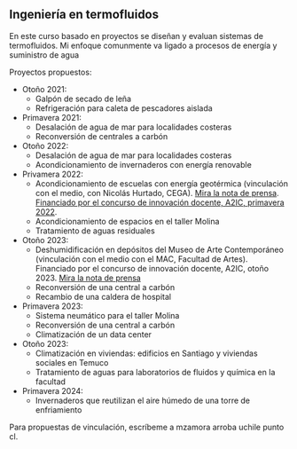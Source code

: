 ## Ingeniería en termofluidos
En este curso basado en proyectos se diseñan y evaluan sistemas de termofluidos. Mi enfoque comunmente va ligado a procesos de energía y suministro de agua

Proyectos propuestos:
* Otoño 2021: 
  * Galpón de secado de leña
  * Refrigeración para caleta de pescadores aislada
* Primavera 2021: 
  * Desalación de agua de mar para localidades costeras
  * Reconversión de centrales a carbón
* Otoño 2022: 
  * Desalación de agua de mar para localidades costeras
  * Acondicionamiento de invernaderos con energía renovable
* Privamera 2022: 
  * Acondicionamiento de escuelas con energía geotérmica (vinculación con el medio, con Nicolás Hurtado, CEGA).
  [Mira la nota de prensa](https://dimec.uchile.cl/app/estudiantes-participan-de-proyectos-vinculados-con-comunidades-escolares-del-sur-de-nuestro-pais/).
  [Financiado por el concurso de innovación docente, A2IC, primavera 2022](https://a2ic.ing.uchile.cl/proyectos-de-innovaci%C3%B3n-docente/primavera-2022).
  * Acondicionamiento de espacios en el taller Molina
  * Tratamiento de aguas residuales
* Otoño 2023:
  * Deshumidificación en depósitos del Museo de Arte Contemporáneo (vinculación con el medio con el MAC, Facultad de Artes). Financiado por el concurso de innovación docente, A2IC, otoño 2023.
  [Mira la nota de prensa](https://mac.uchile.cl/estudiantes-de-ingenieria-mecanica-uchile-realizaron-estudio-de-humedad-en-mac-parque-forestal/)
  * Reconversión de una central a carbón
  * Recambio de una caldera de hospital
* Primavera 2023:
  * Sistema neumático para el taller Molina
  * Reconversión de una central a carbón
  * Climatización de un data center
* Otoño 2023:
  * Climatización en viviendas: edificios en Santiago y viviendas sociales en Temuco
  * Tratamiento de aguas para laboratorios de fluidos y química en la facultad
* Primavera 2024:
  * Invernaderos que reutilizan el aire húmedo de una torre de enfriamiento

Para propuestas de vinculación, escríbeme a mzamora arroba uchile punto cl.
